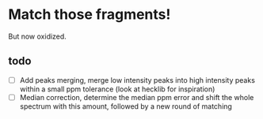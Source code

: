 # Match those fragments!

But now oxidized.

## todo
 - [ ] Add peaks merging, merge low intensity peaks into high intensity peaks within a small ppm tolerance (look at hecklib for inspiration)
 - [ ] Median correction, determine the median ppm error and shift the whole spectrum with this amount, followed by a new round of matching